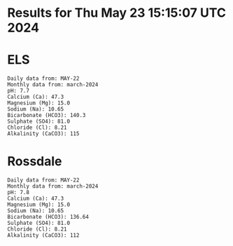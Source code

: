 # Results for Thu May 23 15:15:07 UTC 2024
# ELS
```
Daily data from: MAY-22
Monthly data from: march-2024
pH: 7.7
Calcium (Ca): 47.3
Magnesium (Mg): 15.0
Sodium (Na): 10.65
Bicarbonate (HCO3): 140.3
Sulphate (SO4): 81.0
Chloride (Cl): 8.21
Alkalinity (CaCO3): 115
```
# Rossdale
```
Daily data from: MAY-22
Monthly data from: march-2024
pH: 7.8
Calcium (Ca): 47.3
Magnesium (Mg): 15.0
Sodium (Na): 10.65
Bicarbonate (HCO3): 136.64
Sulphate (SO4): 81.0
Chloride (Cl): 8.21
Alkalinity (CaCO3): 112
```
